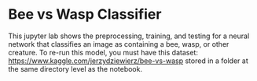 # Bee vs Wasp Classifier

This jupyter lab shows the preprocessing, training, and testing for a neural network that classifies an image as containing a bee, wasp, or other creature. To re-run this model, you must have this dataset: https://www.kaggle.com/jerzydziewierz/bee-vs-wasp stored in a folder at the same directory level as the notebook.